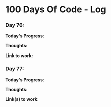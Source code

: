 # 100 Days Of Code - Log

### Day 76: 

**Today's Progress**: 

**Thoughts:** 

**Link to work:** 


### Day 77: 

**Today's Progress**: 

**Thoughts**: 

**Link(s) to work**:

